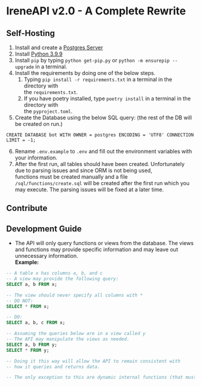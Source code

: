 # IreneAPI v2.0 - A Complete Rewrite



## Self-Hosting

1) Install and create a [Postgres Server](https://www.postgresql.org/download/) 
2) Install [Python 3.9.9](https://www.python.org/downloads/release/python-399/) 
3) Install `pip` by typing ``python get-pip.py`` or  ``python -m ensurepip --upgrade`` in a terminal.
4) Install the requirements by doing one of the below steps.
   1) Typing ``pip install -r requirements.txt`` in a terminal in the directory with  
   the `requirements.txt`.
   2) If you have poetry installed, type ``poetry install`` in a terminal in the directory with  
   the `pyproject.toml`.
5) Create the Database using the below SQL query: (the rest of the DB will be created on run.)
```
CREATE DATABASE bot WITH OWNER = postgres ENCODING = 'UTF8' CONNECTION LIMIT = -1;
```
6) Rename ``.env.example`` to `.env` and fill out the environment variables with your information.  
7) After the first run, all tables should have been created. Unfortunately due to parsing issues and since ORM is not being used,  
functions must be created manually and a file ``/sql/functions/create.sql`` will be created 
after the first run which you may execute. The parsing issues will be fixed at a later time.


## Contribute

## Development Guide

- The API will only query functions or views from the database. The views and functions may provide specific information and may leave out unnecessary information.   
**Example:** 
```sql
-- A table x has columns a, b, and c
-- A view may provide the following query:
SELECT a, b FROM x;

-- The view should never specify all columns with *
-- DO NOT:
SELECT * FROM x;

-- DO:
SELECT a, b, c FROM x;

-- Assuming the queries below are in a view called y
-- The API may manipulate the views as needed.
SELECT a, b FROM y;
SELECT * FROM y;

-- Doing it this way will allow the API to remain consistent with 
-- how it queries and returns data.

-- The only exception to this are dynamic internal functions (that must also be prefixed with an underscore).  
```